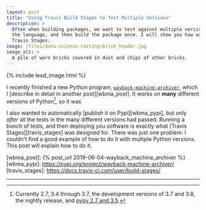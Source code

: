 ```yaml
---
layout: post
title: "Using Travis Build Stages to Test Multiple Versions"
description: >
  Often when building packages, we want to test against multiple versions of
  the language, and then build the package once. I will show you how using
  Travis Stages.
image: /files/data-science-testing/brick_header.jpg
image_alt: >
  A pile of worn bricks covered in dust and chips of other bricks.
---
```


{% include lead_image.html %}

I recently finished a new Python program, [`wayback-machine-archiver`][wbma],
which I [describe in detail in another post][wbma_post]. It works on **many**
different versions of Python[^1], so it was 

I also wanted to automatically [publish it on Pypi][wbma_pypi], but only
_after_ all the tests in the many different versions had passed. Running a
bunch of tests, and then deploying you software is exactly what [Travis
Stages][travis_stages] was designed for. There was just one problem: I
couldn't find a good example of how to do it with multiple Python versions.
This post will explain how to do it.

[wbma]: https://github.com/agude/wayback-machine-archiver
[wbma_post]: {% post_url 2019-06-04-wayback_machine_archiver %}
[wbma_pypi]: https://pypi.org/project/wayback-machine-archiver/
[travis_stages]: https://docs.travis-ci.com/user/build-stages/

---

[^1]: Currently 2.7, 3.4 through 3.7, the development versions of 3.7 and 3.8, the nightly release, and [pypy 2.7 and 3.5][pypy].

[pypy]: https://pypy.org/
